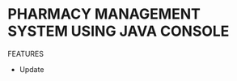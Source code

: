 <h1>PHARMACY MANAGEMENT SYSTEM USING JAVA CONSOLE</h1>
<p>FEATURES</p>
<ul>
  <li>Update</li>
</ul>
